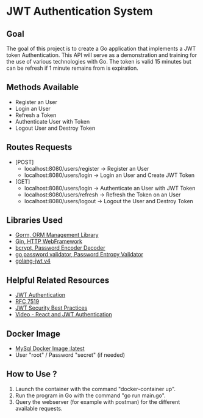 # JWT Authentication System
## Goal
The goal of this project is to create a Go application that implements a JWT 
token Authentication. This API will serve as a demonstration and training for 
the use of various technologies with Go. The token is valid 15 minutes but 
can be refresh if 1 minute remains from is expiration.

## Methods Available
- Register an User
- Login an User
- Refresh a Token
- Authenticate User with Token
- Logout User and Destroy Token

## Routes Requests
- [POST]
  - localhost:8080/users/register &rarr; Register an User
  - localhost:8080/users/login &rarr; Login an User and Create JWT Token
- [GET]
  - localhost:8080/users/login &rarr; Authenticate an User with JWT Token
  - localhost:8080/users/refresh &rarr; Refresh the Token on an User
  - localhost:8080/users/logout &rarr; Logout the User and Destroy Token

## Libraries Used
- [Gorm, ORM Management Library](https://gorm.io/index.html)
- [Gin, HTTP WebFramework](https://github.com/gin-gonic/gin)
- [bcrypt, Password Encoder Decoder](https://pkg.go.dev/golang.org/x/crypto/bcrypt)
- [go password validator, Password Entropy Validator](https://github.com/wagslane/go-password-validator)
- [golang-jwt v4](https://pkg.go.dev/github.com/golang-jwt/jwt/v4)

## Helpful Related Resources
- [JWT Authentication](https://www.sohamkamani.com/golang/jwt-authentication/)
- [RFC 7519](https://datatracker.ietf.org/doc/html/rfc7519)
- [JWT Security Best Practices](https://curity.io/resources/learn/jwt-best-practices/)
- [Video - React and JWT Authentication](https://www.youtube.com/watch?v=d4Y2DkKbxM0)

## Docker Image
- [MySql Docker Image :latest](https://hub.docker.com/_/mysql)
- User "root" / Password "secret" (if needed)

## How to Use ?
1. Launch the container with the command "docker-container up". 
2. Run the program in Go with the command "go run main.go". 
3. Query the webserver (for example with postman) for the different available requests.